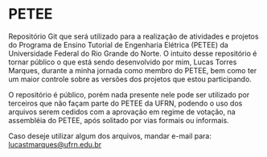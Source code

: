 # PETEE
Repositório Git que será utilizado para a realização de atividades e projetos do Programa de Ensino Tutorial de Engenharia Elétrica (PETEE)
da Universidade Federal do Rio Grande do Norte. O intuito desse repositório é tornar público o que está sendo desenvolvido por mim, Lucas
Torres Marques, durante a minha jornada como membro do PETEE, bem como ter um maior controle sobre as versões dos projetos que estou participando.

O repositório é público, porém nada presente nele pode ser utilizado por terceiros que não façam parte do PETEE da UFRN, podendo o uso dos
arquivos serem cedidos com a aprovação em regime de votação, na assembléia do PETEE, após solitado por vias formais ou informais.

Caso deseje utilizar algum dos arquivos, mandar e-mail para: lucastmarques@ufrn.edu.br

